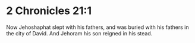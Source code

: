 # 2 Chronicles 21:1

Now Jehoshaphat slept with his fathers, and was buried with his fathers in the city of David. And Jehoram his son reigned in his stead.